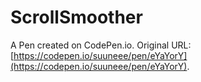 # ScrollSmoother

A Pen created on CodePen.io. Original URL: [https://codepen.io/suuneee/pen/eYaYorY](https://codepen.io/suuneee/pen/eYaYorY).

